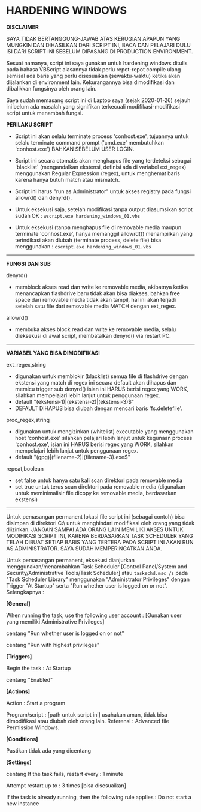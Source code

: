 # HARDENING WINDOWS

**DISCLAIMER**

SAYA TIDAK BERTANGGUNG-JAWAB ATAS KERUGIAN APAPUN YANG MUNGKIN DAN DIHASILKAN DARI SCRIPT INI, BACA DAN PELAJARI DULU ISI DARI SCRIPT INI SEBELUM DIPASANG DI PRODUCTION ENVIRONMENT.

Sesuai namanya, script ini saya gunakan untuk hardening windows ditulis pada bahasa VBScript alasannya tidak perlu repot-repot compile ulang semisal ada baris yang perlu disesuaikan (sewaktu-waktu) ketika akan dijalankan di environment lain. Kekurangannya bisa dimodifikasi dan dibalikkan fungsinya oleh orang lain.

Saya sudah memasang script ini di Laptop saya (sejak 2020-01-26) sejauh ini belum ada masalah yang signifikan terkecuali modifikasi-modifikasi script untuk menambah fungsi.

**PERILAKU SCRIPT**

- Script ini akan selalu terminate process 'conhost.exe', tujuannya untuk selalu terminate command prompt ('cmd.exe' membutuhkan 'conhost.exe') BAHKAN SEBELUM USER LOGIN.

- Script ini secara otomatis akan menghapus file yang terdeteksi sebagai 'blacklist' (mengandalkan ekstensi, definisi ada di variabel ext_regex) menggunakan Regular Expression (regex), untuk menghemat baris karena hanya butuh match atau mismatch.

- Script ini harus "run as Administrator" untuk akses registry pada fungsi allowrd() dan denyrd().

- Untuk eksekusi saja, setelah modifikasi tanpa output diasumsikan script sudah OK :
`wscript.exe hardening_windows_01.vbs`

- Untuk eksekusi (tanpa menghapus file di removable media maupun terminate 'conhost.exe', hanya memanggil allowrd()) menampilkan yang terindikasi akan diubah (terminate process, delete file) bisa menggunakan :
`cscript.exe hardening_windows_01.vbs`

---
**FUNGSI DAN SUB**

denyrd()
- memblock akses read dan write ke removable media, akibatnya ketika menancapkan flashdrive baru tidak akan bisa diakses, bahkan free space dari removable media tidak akan tampil, hal ini akan terjadi setelah satu file dari removable media MATCH dengan ext_regex.

allowrd()
- membuka akses block read dan write ke removable media, selalu dieksekusi di awal script, membatalkan denyrd() via restart PC.

---
**VARIABEL YANG BISA DIMODIFIKASI**

ext_regex,string
- digunakan untuk memblokir (blacklist) semua file di flashdrive dengan ekstensi yang match di regex ini secara default akan dihapus dan memicu trigger sub denyrd() isian ini HARUS berisi regex yang WORK, silahkan mempelajari lebih lanjut untuk penggunaan regex.
- default "(ekstensi-1)|(ekstensi-2)|(ekstensi-3)$"
- DEFAULT DIHAPUS bisa diubah dengan mencari baris 'fs.deletefile'.

proc_regex,string
- digunakan untuk mengizinkan (whitelist) executable yang menggunakan host 'conhost.exe' silahkan pelajari lebih lanjut untuk kegunaan process 'conhost.exe', isian ini HARUS berisi regex yang WORK, silahkan mempelajari lebih lanjut untuk penggunaan regex.
- default "(gpg)|(filename-2)|(filename-3).exe$"

repeat,boolean
- set false untuk hanya satu kali scan direktori pada removable media
- set true untuk terus scan direktori pada removable media (digunakan untuk meminimalisir file dicopy ke removable media, berdasarkan ekstensi)
---

Untuk pemasangan permanent lokasi file script ini (sebagai contoh) bisa disimpan di direktori C:\ untuk menghindari modifikasi oleh orang yang tidak diizinkan. JANGAN SAMPAI ADA ORANG LAIN MEMILIKI AKSES UNTUK MODIFIKASI SCRIPT INI, KARENA BERDASARKAN TASK SCHEDULER YANG TELAH DIBUAT SETIAP BARIS YANG TERTERA PADA SCRIPT INI AKAN RUN AS ADMINISTRATOR. SAYA SUDAH MEMPERINGATKAN ANDA.

Untuk pemasangan permanent, eksekusi dianjurkan menggunakan/menambahkan Task Scheduler [Control Panel/System and Security/Administrative Tools/Task Scheduler] atau `taskschd.msc /s` pada "Task Scheduler Library" menggunakan "Administrator Privileges" dengan Trigger "At Startup" serta "Run whether user is logged on or not". Selengkapnya :

**[General]**

When running the task, use the following user account : [Gunakan user yang memiliki Administrative Privileges]

centang "Run whether user is logged  on or not"

centang "Run with highest privileges"

**[Triggers]**

Begin the task : At Startup

centang "Enabled"

**[Actions]**

Action : Start a program

Program/script : [path untuk script ini] usahakan aman, tidak bisa dimodifikasi atau diubah oleh orang lain. Referensi : 
 Advanced file Permission Windows.

**[Conditions]**

Pastikan tidak ada yang dicentang

**[Settings]**

centang If the task fails, restart every : 1 minute

Attempt restart up to : 3 times [bisa disesuaikan]

If the task is already running, then the following rule applies : Do not start a new instance

